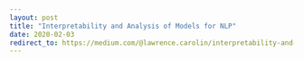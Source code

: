 ```yaml
---
layout: post
title: "Interpretability and Analysis of Models for NLP"
date: 2020-02-03
redirect_to: https://medium.com/@lawrence.carolin/interpretability-and-analysis-of-models-for-nlp-e6b977ac1dc6?source=friends_link&sk=02f3219600aebb081169e58354ff4b39
---
```


